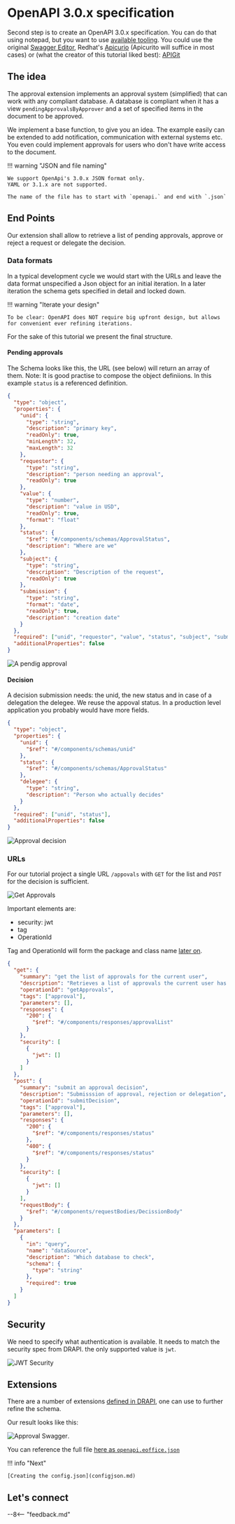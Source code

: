 # OpenAPI 3.0.x specification

Second step is to create an OpenAPI 3.0.x specification. You can do that using notepad, but you want to use [available tooling](https://openapi.tools/#gui-editors). You could use the original [Swagger Editor](https://editor.swagger.io/), Redhat's [Apicurio](https://www.apicur.io/) (Apicurito will suffice in most cases) or (what the creator of this tutorial liked best): [APIGit](https://apigit.com/)

## The idea

The approval extension implements an approval system (simplified) that can work with any compliant database. A database is compliant when it has a view `pendingApprovalsByApprover` and a set of specified items in the document to be approved.

We implement a base function, to give you an idea. The example easily can be extended to add notification, communication with external systems etc.
You even could implement approvals for users who don't have write access to the document.

!!! warning "JSON and file naming"

    We support OpenApi's 3.0.x JSON format only.
    YAML or 3.1.x are not supported.

    The name of the file has to start with `openapi.` and end with `.json`

## End Points

Our extension shall allow to retrieve a list of pending approvals, approve or reject a request or delegate the decision.

### Data formats

In a typical development cycle we would start with the URLs and leave the data format unspecified a Json object for an initial iteration. In a later iteration the schema gets specified in detail and locked down.

!!! warning "Iterate your design"

    To be clear: OpenAPI does NOT require big upfront design, but allows for convenient ever refining iterations.

For the sake of this tutorial we present the final structure.

#### Pending approvals

The Schema looks like this, the URL (see below) will return an array of them. Note: It is good practise to compose the object definiions. In this example `status` is a referenced definition.

```json
{
  "type": "object",
  "properties": {
    "unid": {
      "type": "string",
      "description": "primary key",
      "readOnly": true,
      "minLength": 32,
      "maxLength": 32
    },
    "requestor": {
      "type": "string",
      "description": "person needing an approval",
      "readOnly": true
    },
    "value": {
      "type": "number",
      "description": "value in USD",
      "readOnly": true,
      "format": "float"
    },
    "status": {
      "$ref": "#/components/schemas/ApprovalStatus",
      "description": "Where are we"
    },
    "subject": {
      "type": "string",
      "description": "Description of the request",
      "readOnly": true
    },
    "submission": {
      "type": "string",
      "format": "date",
      "readOnly": true,
      "description": "creation date"
    }
  },
  "required": ["unid", "requestor", "value", "status", "subject", "submission"],
  "additionalProperties": false
}
```

![A pendig approval](PendingApproval.png)

#### Decision

A decision submission needs: the unid, the new status and in case of a delegation the delegee. We reuse the appoval status. In a production level application you probably would have more fields.

```json
{
  "type": "object",
  "properties": {
    "unid": {
      "$ref": "#/components/schemas/unid"
    },
    "status": {
      "$ref": "#/components/schemas/ApprovalStatus"
    },
    "delegee": {
      "type": "string",
      "description": "Person who actually decides"
    }
  },
  "required": ["unid", "status"],
  "additionalProperties": false
}
```

![Approval decision](ApprovalDecision.png)

### URLs

For our tutorial project a single URL `/appovals` with `GET` for the list and `POST` for the decision is sufficient.

![Get Approvals](GetApprovals.png)

Important elements are:

- security: jwt
- tag
- OperationId

Tag and OperationId will form the package and class name [later on](configjson.md).

```json
{
  "get": {
    "summary": "get the list of approvals for the current user",
    "description": "Retrieves a list of approvals the current user has to decide",
    "operationId": "getApprovals",
    "tags": ["approval"],
    "parameters": [],
    "responses": {
      "200": {
        "$ref": "#/components/responses/approvalList"
      }
    },
    "security": [
      {
        "jwt": []
      }
    ]
  },
  "post": {
    "summary": "submit an approval decision",
    "description": "Submisssion of approval, rejection or delegation",
    "operationId": "submitDecision",
    "tags": ["approval"],
    "parameters": [],
    "responses": {
      "200": {
        "$ref": "#/components/responses/status"
      },
      "400": {
        "$ref": "#/components/responses/status"
      }
    },
    "security": [
      {
        "jwt": []
      }
    ],
    "requestBody": {
      "$ref": "#/components/requestBodies/DecissionBody"
    }
  },
  "parameters": [
    {
      "in": "query",
      "name": "dataSource",
      "description": "Which database to check",
      "schema": {
        "type": "string"
      },
      "required": true
    }
  ]
}
```

## Security

We need to specify what authentication is available. It needs to match the security spec from DRAPI. the only supported value is `jwt`.

![JWT Security](JWTSecurity.png)

## Extensions

There are a number of extensions [defined in DRAPI](../../references/openapidefinitions.html#custom-attribute), one can use to further refine the schema.

Our result looks like this:

![Approval Swagger](ApprovalSwagger.png).

You can reference the full file [here as `openapi.eoffice.json`](openapi.eoffice.json)

!!! info "Next"

    [Creating the config.json](configjson.md)

## Let's connect

--8<-- "feedback.md"
